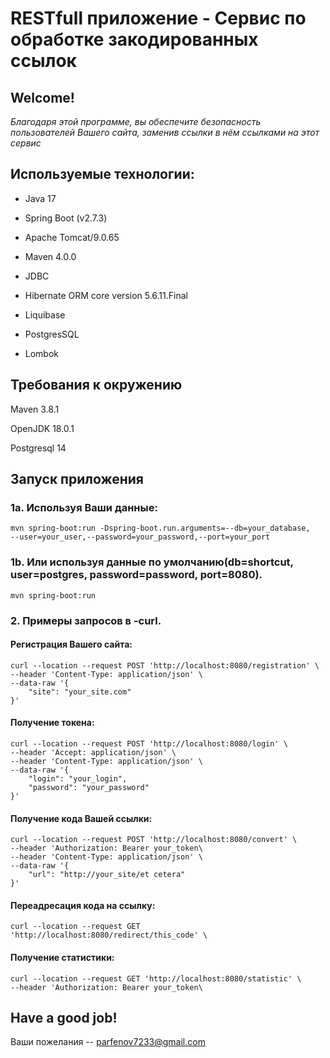 # **RESTfull приложение - Сервис по обработке закодированных ссылок**

## Welcome!

_Благодаря этой программе, вы обеспечите безопасность пользователей Вашего сайта, заменив ссылки в нём ссылками 
на этот сервис_
       
## Используемые технологии:

* Java 17

* Spring Boot (v2.7.3)

* Apache Tomcat/9.0.65

* Maven 4.0.0

* JDBC

* Hibernate ORM core version 5.6.11.Final

* Liquibase 

* PostgresSQL

* Lombok

## Требования к окружению

Maven 3.8.1

OpenJDK 18.0.1

Postgresql 14 


## Запуск приложения

### 1a. Используя Ваши данные:

```
mvn spring-boot:run -Dspring-boot.run.arguments=--db=your_database,
--user=your_user,--password=your_password,--port=your_port
```

### 1b. Или используя данные по умолчанию(db=shortcut, user=postgres, password=password, port=8080).

```
mvn spring-boot:run
```

### 2. Примеры запросов в -curl.
 #### Регистрация Вашего сайта:
```
curl --location --request POST 'http://localhost:8080/registration' \
--header 'Content-Type: application/json' \
--data-raw '{
    "site": "your_site.com"
}'
```
#### Получение токена:
```
curl --location --request POST 'http://localhost:8080/login' \
--header 'Accept: application/json' \
--header 'Content-Type: application/json' \
--data-raw '{
    "login": "your_login",
    "password": "your_password"
}'
```
#### Получение кода Вашей ссылки:
```
curl --location --request POST 'http://localhost:8080/convert' \
--header 'Authorization: Bearer your_token\
--header 'Content-Type: application/json' \
--data-raw '{
    "url": "http://your_site/et cetera"
}'
```
#### Переадресация кода на ссылку:
```
curl --location --request GET 'http://localhost:8080/redirect/this_code' \
```
#### Получение статистики:
```
curl --location --request GET 'http://localhost:8080/statistic' \
--header 'Authorization: Bearer your_token\
```
## Have a good job!

Ваши пожелания -- parfenov7233@gmail.com
